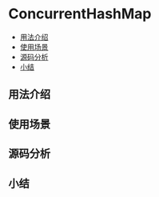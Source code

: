 # ConcurrentHashMap

- [用法介绍](#用法介绍)
- [使用场景](#使用场景)
- [源码分析](#源码分析)
- [小结](#小结)



## 用法介绍



## 使用场景



## 源码分析



## 小结

